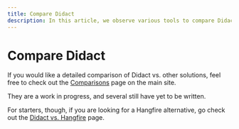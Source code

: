 ```yaml
---
title: Compare Didact
description: In this article, we observe various tools to compare Didact with and offer it as an alternative to other solutions like Hangfire.
---
```


# Compare Didact

If you would like a detailed comparison of Didact vs. other solutions, feel free to check out the [Comparisons](https://www.didact.dev/compare) page on the main site.

They are a work in progress, and several still have yet to be written.

For starters, though, if you are looking for a Hangfire alternative, go check out the [Didact vs. Hangfire](https://www.didact.dev/compare/didact-vs-hangfire) page.